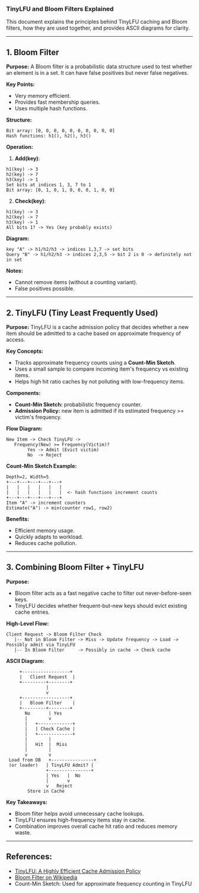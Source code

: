 ### TinyLFU and Bloom Filters Explained

This document explains the principles behind TinyLFU caching and Bloom filters, how they are used together, and provides ASCII diagrams for clarity.

---

## 1. Bloom Filter

**Purpose:**
A Bloom filter is a probabilistic data structure used to test whether an element is in a set. It can have false positives but never false negatives.

**Key Points:**
- Very memory efficient.
- Provides fast membership queries.
- Uses multiple hash functions.

**Structure:**
```
Bit array: [0, 0, 0, 0, 0, 0, 0, 0, 0, 0]
Hash functions: h1(), h2(), h3()
```

**Operation:**
1. **Add(key)**:
```
h1(key) -> 3
h2(key) -> 7
h3(key) -> 1
Set bits at indices 1, 3, 7 to 1
Bit array: [0, 1, 0, 1, 0, 0, 0, 1, 0, 0]
```
2. **Check(key)**:
```
h1(key) -> 3
h2(key) -> 7
h3(key) -> 1
All bits 1? -> Yes (key probably exists)
```

**Diagram:**
```
key "A" -> h1/h2/h3 -> indices 1,3,7 -> set bits
Query "B" -> h1/h2/h3 -> indices 2,3,5 -> bit 2 is 0 -> definitely not in set
``` 

**Notes:**
- Cannot remove items (without a counting variant).
- False positives possible.

---

## 2. TinyLFU (Tiny Least Frequently Used)

**Purpose:**
TinyLFU is a cache admission policy that decides whether a new item should be admitted to a cache based on approximate frequency of access.

**Key Concepts:**
- Tracks approximate frequency counts using a **Count-Min Sketch**.
- Uses a small sample to compare incoming item's frequency vs existing items.
- Helps high hit ratio caches by not polluting with low-frequency items.

**Components:**
- **Count-Min Sketch:** probabilistic frequency counter.
- **Admission Policy:** new item is admitted if its estimated frequency >= victim's frequency.

**Flow Diagram:**
```
New Item -> Check TinyLFU ->
   Frequency(New) >= Frequency(Victim)?
        Yes -> Admit (Evict victim)
        No  -> Reject
```

**Count-Min Sketch Example:**
```
Depth=2, Width=5
+---+---+---+---+---+
|   |   |   |   |   |
|   |   |   |   |   |  <- hash functions increment counts
+---+---+---+---+---+
Item "A" -> increment counters
Estimate("A") -> min(counter row1, row2)
```

**Benefits:**
- Efficient memory usage.
- Quickly adapts to workload.
- Reduces cache pollution.

---

## 3. Combining Bloom Filter + TinyLFU

**Purpose:**
- Bloom filter acts as a fast negative cache to filter out never-before-seen keys.
- TinyLFU decides whether frequent-but-new keys should evict existing cache entries.

**High-Level Flow:**
```
Client Request -> Bloom Filter Check
   |-- Not in Bloom Filter -> Miss -> Update frequency -> Load -> Possibly admit via TinyLFU
   |-- In Bloom Filter     -> Possibly in cache -> Check cache
```

**ASCII Diagram:**
```
     +------------------+
     |   Client Request  |
     +---------+--------+
               |
               v
     +------------------+
     |   Bloom Filter    |
     +---------+--------+
       No       | Yes
       |        v
       |   +-------------+
       |   | Check Cache |
       |   +-------------+
       |        |
       |   Hit  |  Miss
       |        | 
       v        v
 Load from DB   +----------------+
 (or loader)   | TinyLFU Admit? |
               +----------------+
               | Yes   |  No
               |       v
               v   Reject
        Store in Cache
```

**Key Takeaways:**
- Bloom filter helps avoid unnecessary cache lookups.
- TinyLFU ensures high-frequency items stay in cache.
- Combination improves overall cache hit ratio and reduces memory waste.

---

## References:
- [TinyLFU: A Highly Efficient Cache Admission Policy](https://arxiv.org/abs/1512.00727)
- [Bloom Filter on Wikipedia](https://en.wikipedia.org/wiki/Bloom_filter)
- Count-Min Sketch: Used for approximate frequency counting in TinyLFU